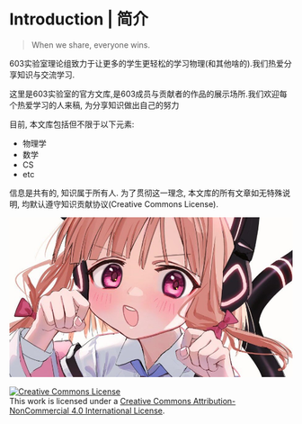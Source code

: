 # Introduction | 简介

>  
> When we share, everyone wins.
>  

603实验室理论组致力于让更多的学生更轻松的学习物理(和其他啥的).我们热爱分享知识与交流学习.

这里是603实验室的官方文库,是603成员与贡献者的作品的展示场所.我们欢迎每个热爱学习的人来稿, 为分享知识做出自己的努力

目前, 本文库包括但不限于以下元素:
* 物理学
* 数学
* CS
* etc

信息是共有的, 知识属于所有人.  为了贯彻这一理念, 本文库的所有文章如无特殊说明, 均默认遵守知识贡献协议(Creative Commons License). 



![nya](README/01.jpg)



<a rel="license" href="http://creativecommons.org/licenses/by-nc/4.0/"><img alt="Creative Commons License" style="border-width:0" src="https://i.creativecommons.org/l/by-nc/4.0/88x31.png" /></a><br />This work is licensed under a <a rel="license" href="http://creativecommons.org/licenses/by-nc/4.0/">Creative Commons Attribution-NonCommercial 4.0 International License</a>.
